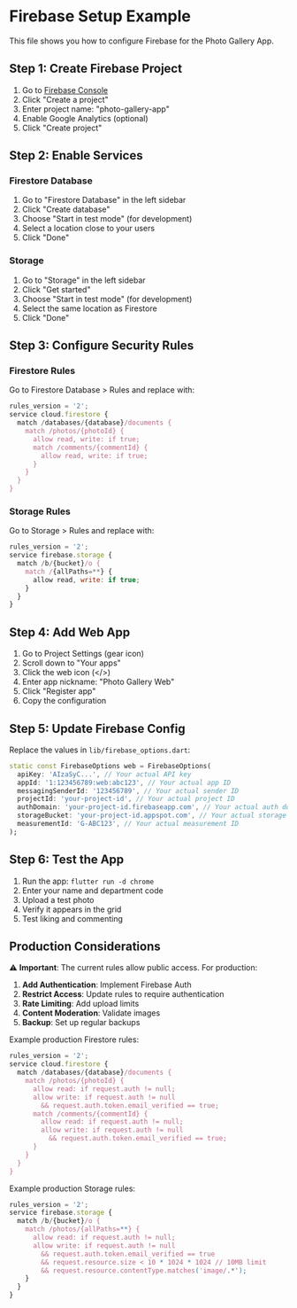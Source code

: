 # Firebase Setup Example

This file shows you how to configure Firebase for the Photo Gallery App.

## Step 1: Create Firebase Project

1. Go to [Firebase Console](https://console.firebase.google.com/)
2. Click "Create a project"
3. Enter project name: "photo-gallery-app"
4. Enable Google Analytics (optional)
5. Click "Create project"

## Step 2: Enable Services

### Firestore Database
1. Go to "Firestore Database" in the left sidebar
2. Click "Create database"
3. Choose "Start in test mode" (for development)
4. Select a location close to your users
5. Click "Done"

### Storage
1. Go to "Storage" in the left sidebar
2. Click "Get started"
3. Choose "Start in test mode" (for development)
4. Select the same location as Firestore
5. Click "Done"

## Step 3: Configure Security Rules

### Firestore Rules
Go to Firestore Database > Rules and replace with:

```javascript
rules_version = '2';
service cloud.firestore {
  match /databases/{database}/documents {
    match /photos/{photoId} {
      allow read, write: if true;
      match /comments/{commentId} {
        allow read, write: if true;
      }
    }
  }
}
```

### Storage Rules
Go to Storage > Rules and replace with:

```javascript
rules_version = '2';
service firebase.storage {
  match /b/{bucket}/o {
    match /{allPaths=**} {
      allow read, write: if true;
    }
  }
}
```

## Step 4: Add Web App

1. Go to Project Settings (gear icon)
2. Scroll down to "Your apps"
3. Click the web icon (</>)
4. Enter app nickname: "Photo Gallery Web"
5. Click "Register app"
6. Copy the configuration

## Step 5: Update Firebase Config

Replace the values in `lib/firebase_options.dart`:

```dart
static const FirebaseOptions web = FirebaseOptions(
  apiKey: 'AIzaSyC...', // Your actual API key
  appId: '1:123456789:web:abc123', // Your actual app ID
  messagingSenderId: '123456789', // Your actual sender ID
  projectId: 'your-project-id', // Your actual project ID
  authDomain: 'your-project-id.firebaseapp.com', // Your actual auth domain
  storageBucket: 'your-project-id.appspot.com', // Your actual storage bucket
  measurementId: 'G-ABC123', // Your actual measurement ID
);
```

## Step 6: Test the App

1. Run the app: `flutter run -d chrome`
2. Enter your name and department code
3. Upload a test photo
4. Verify it appears in the grid
5. Test liking and commenting

## Production Considerations

⚠️ **Important**: The current rules allow public access. For production:

1. **Add Authentication**: Implement Firebase Auth
2. **Restrict Access**: Update rules to require authentication
3. **Rate Limiting**: Add upload limits
4. **Content Moderation**: Validate images
5. **Backup**: Set up regular backups

Example production Firestore rules:

```javascript
rules_version = '2';
service cloud.firestore {
  match /databases/{database}/documents {
    match /photos/{photoId} {
      allow read: if request.auth != null;
      allow write: if request.auth != null 
        && request.auth.token.email_verified == true;
      match /comments/{commentId} {
        allow read: if request.auth != null;
        allow write: if request.auth != null 
          && request.auth.token.email_verified == true;
      }
    }
  }
}
```

Example production Storage rules:

```javascript
rules_version = '2';
service firebase.storage {
  match /b/{bucket}/o {
    match /photos/{allPaths=**} {
      allow read: if request.auth != null;
      allow write: if request.auth != null 
        && request.auth.token.email_verified == true
        && request.resource.size < 10 * 1024 * 1024 // 10MB limit
        && request.resource.contentType.matches('image/.*');
    }
  }
}
``` 